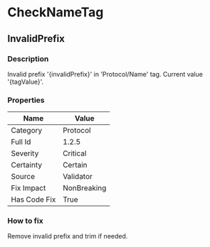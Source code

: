 ﻿---  
uid: Validator_1_2_5  
---

# CheckNameTag

## InvalidPrefix

### Description

Invalid prefix '{invalidPrefix}' in 'Protocol\/Name' tag. Current value '{tagValue}'.

### Properties

| Name         | Value       |
| ------------ | ----------- |
| Category     | Protocol    |
| Full Id      | 1.2.5       |
| Severity     | Critical    |
| Certainty    | Certain     |
| Source       | Validator   |
| Fix Impact   | NonBreaking |
| Has Code Fix | True        |

### How to fix

Remove invalid prefix and trim if needed.
